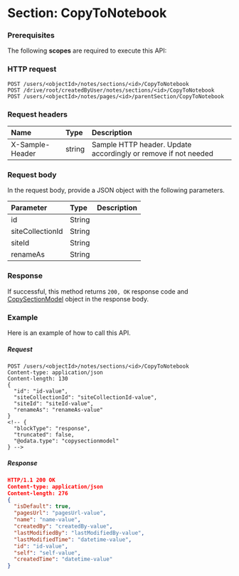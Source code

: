 # Section: CopyToNotebook


### Prerequisites
The following **scopes** are required to execute this API: 
### HTTP request
<!-- { "blockType": "ignored" } -->
```http
POST /users/<objectId>/notes/sections/<id>/CopyToNotebook
POST /drive/root/createdByUser/notes/sections/<id>/CopyToNotebook
POST /users/<objectId>/notes/pages/<id>/parentSection/CopyToNotebook

```
### Request headers
| Name       | Type | Description|
|:---------------|:--------|:----------|
| X-Sample-Header  | string  | Sample HTTP header. Update accordingly or remove if not needed|

### Request body
In the request body, provide a JSON object with the following parameters.

| Parameter	   | Type	|Description|
|:---------------|:--------|:----------|
|id|String||
|siteCollectionId|String||
|siteId|String||
|renameAs|String||

### Response
If successful, this method returns `200, OK` response code and [CopySectionModel](../resources/copysectionmodel.md) object in the response body.

### Example
Here is an example of how to call this API.
##### Request
<!-- {
  "blockType": "request",
  "name": "section_copytonotebook"
}-->
```http
POST /users/<objectId>/notes/sections/<id>/CopyToNotebook
Content-type: application/json
Content-length: 130
{
  "id": "id-value",
  "siteCollectionId": "siteCollectionId-value",
  "siteId": "siteId-value",
  "renameAs": "renameAs-value"
}
<!-- {
  "blockType": "response",
  "truncated": false,
  "@odata.type": "copysectionmodel"
} -->
```
##### Response
```json
HTTP/1.1 200 OK
Content-type: application/json
Content-length: 276
{
  "isDefault": true,
  "pagesUrl": "pagesUrl-value",
  "name": "name-value",
  "createdBy": "createdBy-value",
  "lastModifiedBy": "lastModifiedBy-value",
  "lastModifiedTime": "datetime-value",
  "id": "id-value",
  "self": "self-value",
  "createdTime": "datetime-value"
}
```

<!-- uuid: a0356572-a30f-4f51-82b7-6137d60d071f
2015-10-16 10:08:03 UTC -->
<!-- {
  "type": "#page.annotation",
  "description": "Section: CopyToNotebook",
  "keywords": "",
  "section": "documentation",
  "tocPath": ""
}-->